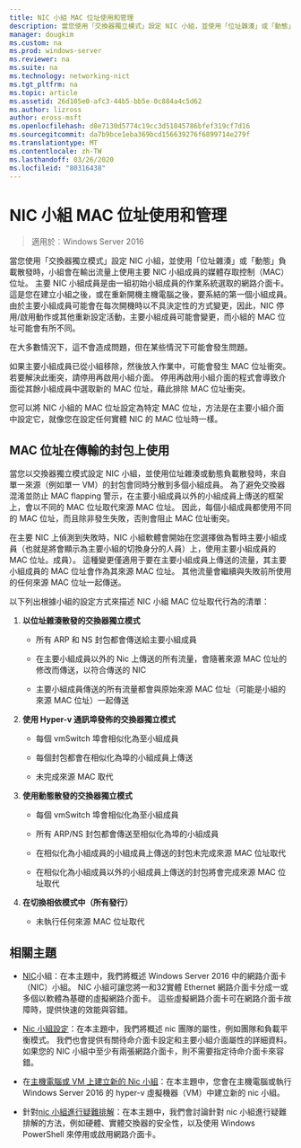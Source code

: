 ```yaml
---
title: NIC 小組 MAC 位址使用和管理
description: 當您使用「交換器獨立模式」設定 NIC 小組，並使用「位址雜湊」或「動態」負載散發時，小組會在輸出流量上使用主要 NIC 小組成員的媒體存取控制（MAC）位址。 主要 NIC 小組成員是由一組初始小組成員的作業系統選取的網路介面卡。
manager: dougkim
ms.custom: na
ms.prod: windows-server
ms.reviewer: na
ms.suite: na
ms.technology: networking-nict
ms.tgt_pltfrm: na
ms.topic: article
ms.assetid: 26d105e0-afc3-44b5-bb5e-0c884a4c5d62
ms.author: lizross
author: eross-msft
ms.openlocfilehash: d8e7130d5774c19cc3d51045786bfef319cf7d16
ms.sourcegitcommit: da7b9bce1eba369bcd156639276f6899714e279f
ms.translationtype: MT
ms.contentlocale: zh-TW
ms.lasthandoff: 03/26/2020
ms.locfileid: "80316438"
---
```

# <a name="nic-teaming-mac-address-use-and-management"></a>NIC 小組 MAC 位址使用和管理

>適用於︰Windows Server 2016

當您使用「交換器獨立模式」設定 NIC 小組，並使用「位址雜湊」或「動態」負載散發時，小組會在輸出流量上使用主要 NIC 小組成員的媒體存取控制（MAC）位址。 主要 NIC 小組成員是由一組初始小組成員的作業系統選取的網路介面卡。  這是您在建立小組之後，或在重新開機主機電腦之後，要系結的第一個小組成員。 由於主要小組成員可能會在每次開機時以不具決定性的方式變更，因此，NIC 停用/啟用動作或其他重新設定活動，主要小組成員可能會變更，而小組的 MAC 位址可能會有所不同。  
  
在大多數情況下，這不會造成問題，但在某些情況下可能會發生問題。  
  
如果主要小組成員已從小組移除，然後放入作業中，可能會發生 MAC 位址衝突。 若要解決此衝突，請停用再啟用小組介面。 停用再啟用小組介面的程式會導致介面從其餘小組成員中選取新的 MAC 位址，藉此排除 MAC 位址衝突。  
  
您可以將 NIC 小組的 MAC 位址設定為特定 MAC 位址，方法是在主要小組介面中設定它，就像您在設定任何實體 NIC 的 MAC 位址時一樣。  
  
## <a name="mac-address-use-on-transmitted-packets"></a>MAC 位址在傳輸的封包上使用  
當您以交換器獨立模式設定 NIC 小組，並使用位址雜湊或動態負載散發時，來自單一來源（例如單一 VM）的封包會同時分散到多個小組成員。 為了避免交換器混淆並防止 MAC flapping 警示，在主要小組成員以外的小組成員上傳送的框架上，會以不同的 MAC 位址取代來源 MAC 位址。 因此，每個小組成員都使用不同的 MAC 位址，而且除非發生失敗，否則會阻止 MAC 位址衝突。  
  
在主要 NIC 上偵測到失敗時，NIC 小組軟體會開始在您選擇做為暫時主要小組成員（也就是將會顯示為主要小組的切換身分的人員）上，使用主要小組成員的 MAC 位址。成員）。  這種變更僅適用于要在主要小組成員上傳送的流量，其主要小組成員的 MAC 位址會作為其來源 MAC 位址。 其他流量會繼續與失敗前所使用的任何來源 MAC 位址一起傳送。  
  
以下列出根據小組的設定方式來描述 NIC 小組 MAC 位址取代行為的清單：  
  
1.  **以位址雜湊散發的交換器獨立模式**  
  
    -   所有 ARP 和 NS 封包都會傳送給主要小組成員  
  
    -   在主要小組成員以外的 Nic 上傳送的所有流量，會隨著來源 MAC 位址的修改而傳送，以符合傳送的 NIC  
  
    -   主要小組成員傳送的所有流量都會與原始來源 MAC 位址（可能是小組的來源 MAC 位址）一起傳送  
  
2.  **使用 Hyper-v 通訊埠發佈的交換器獨立模式**  
  
    -   每個 vmSwitch 埠會相似化為至小組成員  
  
    -   每個封包都會在相似化為埠的小組成員上傳送  
  
    -   未完成來源 MAC 取代  
  
3.  **使用動態散發的交換器獨立模式**  
  
    -   每個 vmSwitch 埠會相似化為至小組成員  
  
    -   所有 ARP/NS 封包都會傳送至相似化為埠的小組成員  
  
    -   在相似化為小組成員的小組成員上傳送的封包未完成來源 MAC 位址取代  
  
    -   在相似化為小組成員以外的小組成員上傳送的封包將會完成來源 MAC 位址取代  
  
4.  **在切換相依模式中（所有發行）**  
  
    -   未執行任何來源 MAC 位址取代  
  
## <a name="related-topics"></a>相關主題
- [NIC](NIC-Teaming.md)小組：在本主題中，我們將概述 Windows Server 2016 中的網路介面卡（NIC）小組。 NIC 小組可讓您將一和32實體 Ethernet 網路介面卡分成一或多個以軟體為基礎的虛擬網路介面卡。 這些虛擬網路介面卡可在網路介面卡故障時，提供快速的效能與容錯。  

- [Nic 小組設定](nic-teaming-settings.md)：在本主題中，我們將概述 nic 團隊的屬性，例如團隊和負載平衡模式。 我們也會提供有關待命介面卡設定和主要小組介面屬性的詳細資料。 如果您的 NIC 小組中至少有兩張網路介面卡，則不需要指定待命介面卡來容錯。
  
- 在[主機電腦或 VM 上建立新的 Nic 小組](Create-a-New-NIC-Team-on-a-Host-Computer-or-VM.md)：在本主題中，您會在主機電腦或執行 Windows Server 2016 的 hyper-v 虛擬機器（VM）中建立新的 nic 小組。

- 針對[nic 小組進行疑難排解](Troubleshooting-NIC-Teaming.md)：在本主題中，我們會討論針對 nic 小組進行疑難排解的方法，例如硬體、實體交換器的安全性，以及使用 Windows PowerShell 來停用或啟用網路介面卡。 
  


